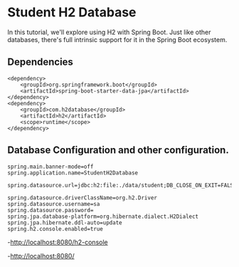 # Student H2 Database

In this tutorial, we'll explore using H2 with Spring Boot. Just like other databases, there's full intrinsic support for it in the Spring Boot ecosystem.

## Dependencies
```
<dependency>
    <groupId>org.springframework.boot</groupId>
    <artifactId>spring-boot-starter-data-jpa</artifactId>
</dependency>
<dependency>
    <groupId>com.h2database</groupId>
    <artifactId>h2</artifactId>
    <scope>runtime</scope>
</dependency>
```

## Database Configuration and other configuration.
```
spring.main.banner-mode=off
spring.application.name=StudentH2Database

spring.datasource.url=jdbc:h2:file:./data/student;DB_CLOSE_ON_EXIT=FALSE

spring.datasource.driverClassName=org.h2.Driver
spring.datasource.username=sa
spring.datasource.password=
spring.jpa.database-platform=org.hibernate.dialect.H2Dialect
spring.jpa.hibernate.ddl-auto=update
spring.h2.console.enabled=true
```

-[http://localhost:8080/h2-console](http://localhost:8080/h2-console)

-[http://localhost:8080/](http://localhost:8080/)

